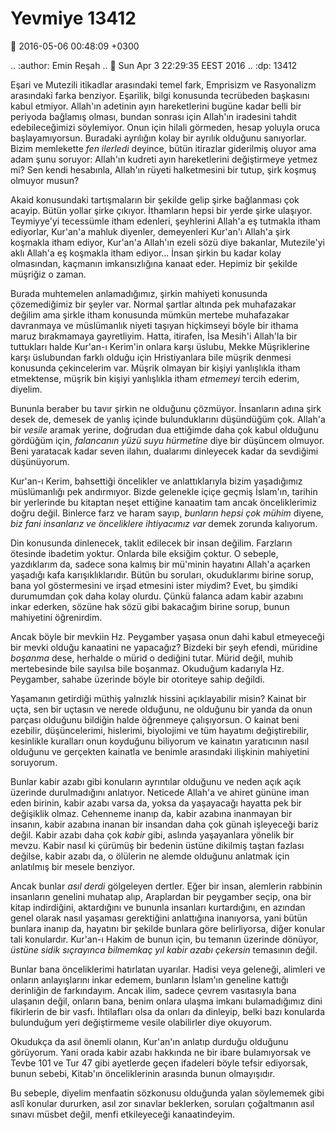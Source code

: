 Yevmiye 13412
=============

:date: 2016-05-06 00:48:09 +0300

.. :author: Emin Reşah
.. :date: Sun Apr  3 22:29:35 EEST 2016 
.. :dp: 13412 

Eşari ve Mutezili itikadlar arasındaki temel fark, Emprisizm ve Rasyonalizm
arasındaki farka benziyor. Eşarilik, bilgi konusunda tecrübeden başkasını kabul
etmiyor. Allah'ın adetinin ayın hareketlerini bugüne kadar belli bir periyoda
bağlamış olması, bundan sonrası için Allah'ın iradesini tahdit edebileceğimizi
söylemiyor. Onun için hilali görmeden, hesap yoluyla oruca başlayamıyorsun.
Buradaki ayrılığın kolay bir ayrılık olduğunu sanıyorlar. Bizim memlekette *fen
ilerledi* deyince, bütün itirazlar giderilmiş oluyor ama adam şunu soruyor:
Allah'ın kudreti ayın hareketlerini değiştirmeye yetmez mi? Sen kendi hesabınla,
Allah'ın rüyeti halketmesini bir tutup, şirk koşmuş olmuyor musun?

Akaid konusundaki tartışmaların bir şekilde gelip şirke bağlanması çok
acayip. Bütün yollar şirke çıkıyor. İthamların hepsi bir yerde şirke
ulaşıyor. Teymiyye'yi tecessümle itham edenleri, şeyhlerini Allah'a eş tutmakla
itham ediyorlar, Kur'an'a mahluk diyenler, demeyenleri Kur'an'ı Allah'a şirk
koşmakla itham ediyor, Kur'an'a Allah'ın ezeli sözü diye bakanlar, Mutezile'yi
aklı Allah'a eş koşmakla itham ediyor... İnsan şirkin bu kadar kolay olmasından,
kaçmanın imkansızlığına kanaat eder. Hepimiz bir şekilde müşriğiz o zaman.

Burada muhtemelen anlamadığımız, şirkin mahiyeti konusunda çözemediğimiz bir
şeyler var. Normal şartlar altında pek muhafazakar değilim ama şirkle itham
konusunda mümkün mertebe muhafazakar davranmaya ve müslümanlık niyeti taşıyan
hiçkimseyi böyle bir ithama maruz bırakmamaya gayretliyim. Hatta, itirafen, İsa
Mesih'i Allah'la bir tuttukları halde Kur'an-ı Kerim'in onlara karşı üslubu,
Mekke Müşriklerine karşı üslubundan farklı olduğu için Hristiyanlara bile müşrik
denmesi konusunda çekincelerim var. Müşrik olmayan bir kişiyi yanlışlıkla itham
etmektense, müşrik bin kişiyi yanlışlıkla itham *etmemeyi* tercih ederim,
diyelim.

Bununla beraber bu tavır şirkin ne olduğunu çözmüyor. İnsanların adına şirk
desek de, demesek de yanlış içinde bulunduklarını düşündüğüm çok. Allah'a bir
*vesile* aramak yerine, doğrudan dua ettiğimde daha çok kabul olduğunu gördüğüm
için, *falancanın yüzü suyu hürmetine* diye bir düşüncem olmuyor. Beni yaratacak
kadar seven ilahın, dualarımı dinleyecek kadar da sevdiğimi düşünüyorum.

Kur'an-ı Kerim, bahsettiği öncelikler ve anlattıklarıyla bizim yaşadığımız
müslümanlığı pek andırmıyor. Bizde gelenekle içiçe geçmiş İslam'ın, tarihin bir
yerlerinde bu kitaptan neşet ettiğine kanaatim tam ancak önceliklerimiz doğru
değil. Binlerce farz ve haram sayıp, *bunların hepsi çok mühim* diyene, *biz
fani insanlarız ve önceliklere ihtiyacımız var* demek zorunda kalıyorum.

Din konusunda dinlenecek, taklit edilecek bir insan değilim. Farzların ötesinde
ibadetim yoktur. Onlarda bile eksiğim çoktur. O sebeple, yazdıklarım da, sadece
sona kalmış bir mü'minin hayatını Allah'a açarken yaşadığı kafa
karışıklıklarıdır. Bütün bu soruları, okuduklarımı birine sorup, bana yol
göstermesini ve irşad etmesini ister miydim? Evet, bu şimdiki durumumdan çok
daha kolay olurdu. Çünkü falanca adam kabir azabını inkar ederken, sözüne hak
sözü gibi bakacağım birine sorup, bunun mahiyetini öğrenirdim.

Ancak böyle bir mevkiin Hz. Peygamber yaşasa onun dahi kabul etmeyeceği bir
mevki olduğu kanaatini ne yapacağız? Bizdeki bir şeyh efendi, müridine *boşanma*
dese, herhalde o mürid o dediğini tutar. Mürid değil, muhib mertebesinde bile
sayılsa bile boşanmaz. Okuduğum kadarıyla Hz. Peygamber, sahabe üzerinde böyle
bir otoriteye sahip değildi. 

Yaşamanın getirdiği müthiş yalnızlık hissini açıklayabilir misin? Kainat bir
uçta, sen bir uçtasın ve nerede olduğunu, ne olduğunu bir yanda da onun parçası
olduğunu bildiğin halde öğrenmeye çalışıyorsun. O kainat beni ezebilir,
düşüncelerimi, hislerimi, biyolojimi ve tüm hayatımı değiştirebilir, kesinlikle
kuralları onun koyduğunu biliyorum ve kainatın yaratıcının nasıl olduğunu ve
gerçekten kainatla ve benimle arasındaki ilişkinin mahiyetini soruyorum.

Bunlar kabir azabı gibi konuların ayrıntılar olduğunu ve neden açık açık
üzerinde durulmadığını anlatıyor. Neticede Allah'a ve ahiret gününe iman eden
birinin, kabir azabı varsa da, yoksa da yaşayacağı hayatta pek bir değişiklik
olmaz. Cehenneme inanıp da, kabir azabına inanmayan bir insanın, kabir azabına
inanan bir insandan daha çok günah işleyeceği bariz değil. Kabir azabı daha çok
*kabir* gibi, aslında yaşayanlara yönelik bir mevzu. Kabir nasıl ki çürümüş bir
bedenin üstüne dikilmiş taştan fazlası değilse, kabir azabı da, o ölülerin ne
alemde olduğunu anlatmak için anlatılmış bir mesele benziyor.

Ancak bunlar *asıl derdi* gölgeleyen dertler. Eğer bir insan, alemlerin rabbinin
insanların genelini muhatap alıp, Araplardan bir peygamber seçip, ona bir kitap
indirdiğini, aktardığını ve bununla insanları kurtardığını, en azından genel
olarak nasıl yaşaması gerektiğini anlattığına inanıyorsa, yani bütün bunlara
inanıp da, hayatını bir şekilde bunlara göre belirliyorsa, diğer konular tali
konulardır. Kur'an-ı Hakim de bunun için, bu temanın üzerinde dönüyor, *üstüne
sidik sıçrayınca bilmemkaç yıl kabir azabı çekersin* temasının değil.

Bunlar bana önceliklerimi hatırlatan uyarılar. Hadisi veya geleneği, alimleri ve
onların anlayışlarını inkar edemem, bunların İslam'ın geneline kattığı
derinliğin de farkındayım. Ancak ilim, sadece çevrem vasıtasıyla bana ulaşanın
değil, onların bana, benim onlara ulaşma imkanı bulamadığımız dini fikirlerin de
bir vasfı. İhtilafları olsa da onları da dinleyip, belki bazı konularda
bulunduğum yeri değiştirmeme vesile olabilirler diye okuyorum.

Okudukça da asıl önemli olanın, Kur'an'ın anlatıp durduğu olduğunu
görüyorum. Yani orada kabir azabı hakkında ne bir ibare bulamıyorsak ve Tevbe
101 ve Tur 47 gibi ayetlerde geçen ifadeleri böyle tefsir ediyorsak, bunun
sebebi, Kitab'ın önceliklerinin arasında bunun olmayışıdır.

Bu sebeple, diyelim menfaatin sözkonusu olduğunda yalan söylememek gibi aslî
konular dururken, asıl zor sınavlar beklerken, soruları çoğaltmanın 
asıl sınavı müsbet değil, menfi etkileyeceği kanaatindeyim. 
